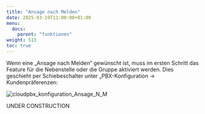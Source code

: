 ```yaml
---
title: "Ansage nach Melden"
date: 2025-03-19T11:00:00+01:00
menu:
  docs:
    parent: "funktionen"
weight: 513
toc: true
---
```


Wenn eine „Ansage nach Melden“ gewünscht ist, muss im ersten Schritt das Feature für die Nebenstelle oder die Gruppe aktiviert werden. Dies geschieht per Schiebeschalter unter „PBX-Konfiguration -> Kundenpräferenzen:

![cloudpbx_konfiguration_Ansage_N_M](https://github.com/user-attachments/assets/ce1d0c98-169a-4dd3-a0e0-0b87ede02813)

UNDER CONSTRUCTION
